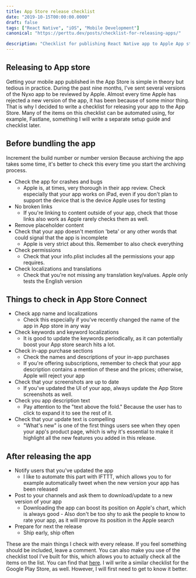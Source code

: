 ```yaml
---
title: App Store release checklist
date: "2019-10-15T00:00:00.0000"
draft: false
tags: ["React Native", "iOS", "Mobile Development"]
canonical: "https://perttu.dev/posts/checklist-for-releasing-apps/"

description: "Checklist for publishing React Native app to Apple App store successfully."
---
```


## Releasing to App store

Getting your mobile app published in the App Store is simple in theory but tedious in practice. During the past nine months, I've sent several versions of the Nyxo app to be reviewed by Apple. Almost every time Apple has rejected a new version of the app, it has been because of some minor thing. That is why I decided to write a checklist for releasing your app to the App Store. Many of the items on this checklist can be automated using, for example, Fastlane, something I will write a separate setup guide and checklist later.

## Before bundling the app

Increment the build number or number version
Because archiving the app takes some time, it's better to check this every time you start the archiving process.

- Check the app for crashes and bugs
  - Apple is, at times, very thorough in their app review. Check especially that your app works on iPad, even if you don't plan to support the device that is the device Apple uses for testing
- No broken links
  - If you're linking to content outside of your app, check that those links also work as Apple rarely checks them as well.
- Remove placeholder content
- Check that your app doesn't mention 'beta' or any other words that could signal that the app is incomplete
  - Apple is very strict about this. Remember to also check everything
- Check permissions
  - Check that your info.plist includes all the permissions your app requires.
- Check localizations and translations
  - Check that you're not missing any translation key/values. Apple only tests the English version

## Things to check in App Store Connect

- Check app name and localizations
  - Check this especially if you've recently changed the name of the app in App store in any way
- Check keywords and keyword localizations
  - It is good to update the keywords periodically, as it can potentially boost your App store search hits a lot.
- Check in-app purchase sections
  - Check the names and descriptions of your in-app purchases
  - If you're offering subscriptions, remember to check that your app description contains a mention of these and the prices; otherwise, Apple will reject your app
- Check that your screenshots are up to date
  - If you've updated the UI of your app, always update the App Store screenshots as well.
- Check you app description text
  - Pay attention to the "text above the fold." Because the user has to click to expand it to see the rest of it.
- Check that your update text is compelling
  - "What's new" is one of the first things users see when they open your app's product page, which is why it's essential to make it highlight all the new features you added in this release.

## After releasing the app

- Notify users that you've updated the app
  - I like to automate this part with IFTTT, which allows you to for example automatically tweet when the new version your app has been released
- Post to your channels and ask them to download/update to a new version of your app
  - Downloading the app can boost its position on Apple's chart, which is always good - Also don't be too shy to ask the people to know to rate your app, as it will improve its position in the Apple search
- Prepare for next the release
  - Ship early, ship often

These are the main things I check with every release. If you feel something should be included, leave a comment. You can also make you use of the checklist tool I've built for this, which allows you to actually check all the items on the list. You can find that [here](https://perttu.dev/checklist). I will write a similar checklist for the Google Play Store, as well. However, I will first need to get to know it better.
